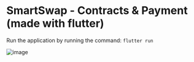 # SmartSwap - Contracts & Payment (made with flutter)

Run the application by running the command:
`flutter run`

![image](https://user-images.githubusercontent.com/58236438/225908951-6c64ef84-0143-43d8-bf19-444314471fe7.png)

